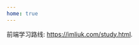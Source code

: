```yaml
---
home: true
---
```


前端学习路线: <a href="https://imliuk.com/study.html" target="_blank">https://imliuk.com/study.html</a>.

